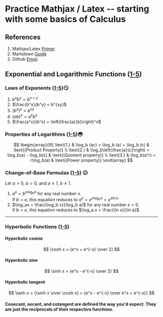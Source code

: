 # Practice Mathjax / Latex -- starting with some basics of Calculus

## References
1. Mathjax/Latex [Primer](https://math.meta.stackexchange.com/questions/5020/mathjax-basic-tutorial-and-quick-reference)
2. Markdown [Guide](https://www.markdownguide.org/basic-syntax/)
3. Github [Emoji](https://gist.github.com/rxaviers/7360908)


## Exponential and Logarithmic Functions ([1-5](https://openstax.org/books/calculus-volume-1/pages/1-5-exponential-and-logarithmic-functions))

### Laws of Exponents ([1-5](https://openstax.org/books/calculus-volume-1/pages/1-5-exponential-and-logarithmic-functions#5)):smirk:
1. $b^xb^y = b^{x+y}$
2. $\frac{b^x}{b^y} = b^{xy}$
3. $(b^x)^y = b^{xy}$
4. $(ab)^x = a^xb^x$
5. $\frac{a^x}{b^x} = \left(\frac{a}{b}\right)^x$

### Properties of Logarithms ([1-5](https://openstax.org/books/calculus-volume-1/pages/1-5-exponential-and-logarithmic-functions#13)):flushed:
$$
\begin{array}{lll}
\text{1.} & \log_b (ac) = \log_b (a) + \log_b (c) & \text{(Product Property)} \\
\text{2.} & \log_b\left(\frac{a}{c}\right) = \log_b(a) - \log_b(c) & \text{(Quotient property)} \\
\text{3.} & \log_b(a^r) = r\log_b(a) & \text{(Power property)}
\end{array}
$$

### Change-of-Base Formulas ([1-5](https://openstax.org/books/calculus-volume-1/pages/1-5-exponential-and-logarithmic-functions#18)) :confused:
Let $a>0$, $b>0$, and $a\ne1$, $b\ne1$.
1. $a^x = b^{x \log_b a}$ for any real number $x$.<br> If $b=e$, this equation reduces to $a^x = e^{x \log_e a} = e^{x\ln a}$
2. $\log_ax = \frac{\log_b x}{\log_b a}$ for any real number $x>0$.<br>If $b=e$, this equation reduces to $\log_a x = \frac{\ln x}{\ln a}$.

----------------------------------------------------------------

### Hyperbolic Functions ([1-5](https://openstax.org/books/calculus-volume-1/pages/1-5-exponential-and-logarithmic-functions#25))
#### Hyperbolic cosine
$$
\cosh x = {e^x + e^{-x} \over 2}
$$

#### Hyperbolic sine
$$
\sinh x = {e^x - e^{-x} \over 2}
$$

#### Hyperbolic tangent
$$
\tanh x = {\sinh x \over \cosh x} = {e^x - e^{-x} \over e^x + e^{-x}}
$$

#### Cosecant, secant, and cotangent are defined the way you'd expect. They are just the reciprocals of their respective functions.

#### 
